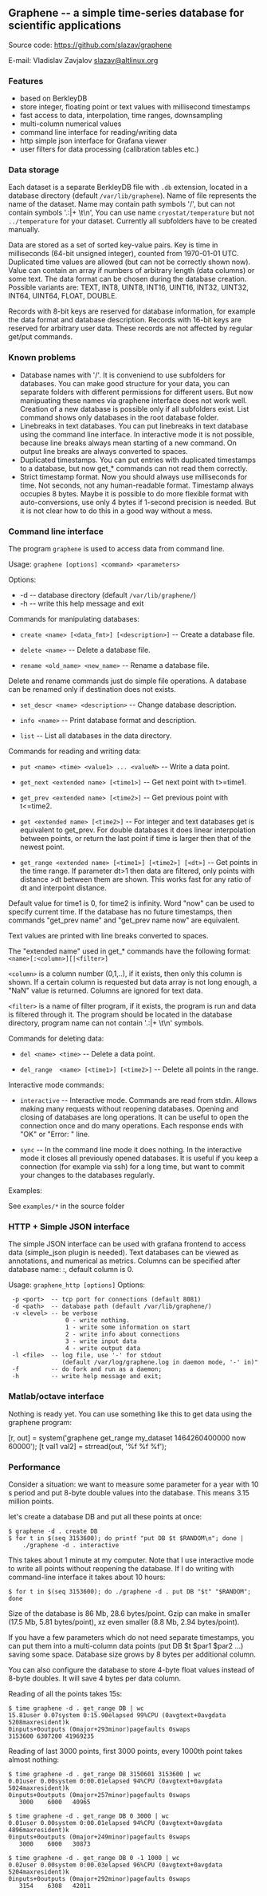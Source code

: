 ## Graphene -- a simple time-series database for scientific applications

Source code: https://github.com/slazav/graphene

E-mail: Vladislav Zavjalov <slazav@altlinux.org>

### Features

- based on BerkleyDB
- store integer, floating point or text values with millisecond timestamps
- fast access to data, interpolation, time ranges, downsampling
- multi-column numerical values
- command line interface for reading/writing data
- http simple json interface for Grafana viewer
- user filters for data processing (calibration tables etc.)

### Data storage

Each dataset is a separate BerkleyDB file with `.db` extension, located in
a database directory (default `/var/lib/graphene`). Name of file represents
the name of the dataset. Name may contain path symbols '/', but can not
contain symbols '.:|+ \t\n', You can use name `cryostat/temperature` but
not `../temperature` for your dataset. Currently all subfolders have to
be created manually.

Data are stored as a set of sorted key-value pairs. Key is time in
milliseconds (64-bit unsigned integer), counted from 1970-01-01 UTC.
Duplicated time values are allowed (but can not be correctly shown now).
Value can contain an array if numbers of arbitrary length (data columns)
or some text. The data format can be chosen during the database
creation. Possible variants are: TEXT, INT8, UINT8, INT16, UINT16,
INT32, UINT32, INT64, UINT64, FLOAT, DOUBLE.

Records with 8-bit keys are reserved for database information, for
example the data format and database description. Records with 16-bit
keys are reserved for arbitrary user data. These records are not
affected by regular get/put commands.

### Known problems

- Database names with '/'. It is conveniend to use subfolders for databases.
You can make good structure for your data, you can separate folders with
different permissions for different users. But now manipuating these
names via graphene interface does not work well. Creation of a new database
is possible only if all subfolders exist. List command shows only databases in
the root database folder.
- Linebreaks in text databases. You can put linebreaks in text database using
the command line interface. In interactive mode it is not possible, because
line breaks always mean starting of a new command. On output line breaks are
always converted to spaces.
- Duplicated timestamps. You can put entries with duplicated timestamps to a
database, but now get_* commands can not read them correctly.
- Strict timestamp format. Now you should always use milliseconds for time.
Not seconds, not any human-readable format. Timestamp always occupies 8 bytes.
Maybe it is possible to do more flexible format with auto-conversions,
use only 4 bytes if 1-second precision is needed. But it is not clear how
to do this in a good way without a mess.

### Command line interface

The program `graphene` is used to access data from command line.

Usage: `graphene [options] <command> <parameters>`

Options:
- -d <path> -- database directory (default `/var/lib/graphene/`)
- -h        -- write this help message and exit

Commands for manipulating databases:

- `create <name> [<data_fmt>] [<description>]` -- Create a database file.

- `delete <name>` -- Delete a database file.

- `rename <old_name> <new_name>` -- Rename a database file.

Delete and rename commands just do simple file operations.
A database can be renamed only if destination does not exists.

- `set_descr <name> <description>` -- Change database description.

- `info <name>` -- Print database format and description.

- `list` -- List all databases in the data directory.


Commands for reading and writing data:

- `put <name> <time> <value1> ... <valueN>` -- Write a data point.

- `get_next <extended name> [<time1>]` -- Get next point with t>=time1.

- `get_prev <extended name> [<time2>]` -- Get previous point with t<=time2.

- `get <extended name> [<time2>]` -- For integer and text databases
  get is equivalent to get_prev. For double databases it does linear
  interpolation between points, or return the last point if time is
  larger then that of the newest point.

- `get_range <extended name> [<time1>] [<time2>] [<dt>]` -- Get
  points in the time range. If parameter dt>1 then data are filtered,
  only points with distance >dt between them are shown. This works fast
  for any ratio of dt and interpoint distance.

Default value for time1 is 0, for time2 is infinity. Word "now" can be
used to specify current time. If the database has no future timestamps,
then commands "get_prev name" and "get_prev name now" are equivalent.

Text values are printed with line breaks converted to spaces.

The "extended name" used in get_* commands have the following format:
`<name>[:<column>][|<filter>]`

`<column>` is a column number (0,1,..), if it exists, then only this
column is shown. If a certain column is requested but data array is not
long enough, a "NaN" value is returned. Columns are ignored for text data.

`<filter>` is a name of filter program, if it exists, the program is run and
data is filtered through it. The program should be located in the
database directory, program name can not contain '.:|+ \t\n' symbols.

Commands for deleting data:

- `del <name> <time>` -- Delete a data point.

- `del_range  <name> [<time1>] [<time2>]` -- Delete all points in the range.

Interactive mode commands:

- `interactive` -- Interactive mode. Commands are read from stdin.
Allows making many requests without reopening databases. Opening and closing of
databases are long operations. It can be useful to open the connection once
and do many operations. Each response ends with "OK" or "Error: <message>"
line.

- `sync` -- In the command line mode it does nothing. In the
interactive mode it closes all previously opened databases. It is useful
if you keep a connection (for example via ssh) for a long time, but want
to commit your changes to the databases regularly.


Examples:

See `examples/*` in the source folder


### HTTP + Simple JSON interface

The simple JSON interface can be used with grafana frontend to access
data (simple_json plugin is needed). Text databases can be viewed as
annotations, and numerical as metrics. Columns can be specified after
database name: <name>:<column>, default column is 0.

Usage: `graphene_http [options]`
Options:
```
 -p <port>  -- tcp port for connections (default 8081)
 -d <path>  -- database path (default /var/lib/graphene/)
 -v <level> -- be verbose
                0 - write nothing.
                1 - write some information on start
                2 - write info about connections
                3 - write input data
                4 - write output data
 -l <file>  -- log file, use '-' for stdout
               (default /var/log/graphene.log in daemon mode, '-' in)"
 -f         -- do fork and run as a daemon;
 -h         -- write help message and exit;
```

###  Matlab/octave interface

Nothing is ready yet. You can use something like this to get data using the
graphene program:

  [r, out] = system('graphene get_range my_dataset 1464260400000 now 60000');
  [t val1 val2] = strread(out, '%f %f %f');


###  Performance

Consider a situation: we want to measure some parameter for a year with
10 s period and put 8-byte double values into the database. This means 3.15
million points.

let's create a database DB and put all these points at once:
```
$ graphene -d . create DB
$ for t in $(seq 3153600); do printf "put DB $t $RANDOM\n"; done |
    ./graphene -d . interactive
```

This takes about 1 minute at my computer. Note that I use interactive
mode to write all points without reopening the database. If I do writing
with command-line interface it takes about 10 hours:
```
$ for t in $(seq 3153600); do ./graphene -d . put DB "$t" "$RANDOM"; done
```

Size of the database is 86 Mb, 28.6 bytes/point. Gzip can make in
smaller (17.5 Mb, 5.81 bytes/point), xz even smaller (8.8 Mb, 2.94
bytes/point).

If you have a few parameters which do not need separate timestamps, you
can put them into a multi-column data points (put DB $t $par1 $par2 ...)
saving some space. Database size grows by 8 bytes per additional column.

You can also configure the database to store 4-byte float values instead
of 8-byte doubles. It will save 4 bytes per data column.

Reading of all the points takes 15s:

```
$ time graphene -d . get_range DB | wc
15.81user 0.07system 0:15.90elapsed 99%CPU (0avgtext+0avgdata 5208maxresident)k
0inputs+0outputs (0major+293minor)pagefaults 0swaps
3153600 6307200 41969235
```

Reading of last 3000 points, first 3000 points, every 1000th point takes
almost nothing:

```
$ time graphene -d . get_range DB 3150601 3153600 | wc
0.01user 0.00system 0:00.01elapsed 94%CPU (0avgtext+0avgdata 5024maxresident)k
0inputs+0outputs (0major+257minor)pagefaults 0swaps
   3000    6000   40965
```

```
$ time graphene -d . get_range DB 0 3000 | wc
0.01user 0.00system 0:00.01elapsed 94%CPU (0avgtext+0avgdata 4896maxresident)k
0inputs+0outputs (0major+249minor)pagefaults 0swaps
   3000    6000   30873
```

```
$ time graphene -d . get_range DB 0 -1 1000 | wc
0.02user 0.00system 0:00.03elapsed 96%CPU (0avgtext+0avgdata 5204maxresident)k
0inputs+0outputs (0major+292minor)pagefaults 0swaps
   3154    6308   42011
```
